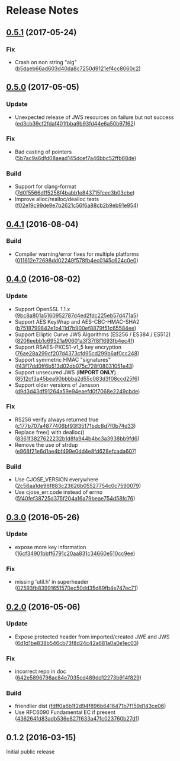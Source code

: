 # Release Notes #

<a name="0.5.0"></a>
## [0.5.1](https://github.com/cisco/cjose/0.5.0..0.5.1) (2017-05-24)

### Fix

* Crash on non string "alg" ([b5daeb66ad603d40da8c7250d9121ef4cc8060c2](https://github.com/cisco/cjose/commit/b5daeb66ad603d40da8c7250d9121ef4cc8060c2))


<a name="0.5.0"></a>
## [0.5.0](https://github.com/cisco/cjose/0.4.1..0.5.0) (2017-05-05)

### Update

* Unexpected release of JWS resources on failure but not success ([ed3cb39cf2fdaf401fbba9b93fd44e6a50b97f62](https://github.com/cisco/cjose/commit/ed3cb39cf2fdaf401fbba9b93fd44e6a50b97f62))

### Fix

* Bad casting of pointers ([5b7ac9a6dfd08aead145dcef7a46bbc52ffb68de](https://github.com/cisco/cjose/commit/5b7ac9a6dfd08aead145dcef7a46bbc52ffb68de))

### Build
* Support for clang-format ([7d0f5566dff5258f4babb1e843715fcec3b03cbe](https://github.com/cisco/cjose/commit/7d0f5566dff5258f4babb1e843715fcec3b03cbe))
* Improve alloc/realloc/dealloc tests ([f02e19c99de9e7b2621c56f6a88cb2b9eb91e954](https://github.com/cisco/cjose/commit/f02e19c99de9e7b2621c56f6a88cb2b9eb91e954))

<a name="0.4.1"></a>
## [0.4.1](https://github.com/cisco/cjose/0.4.0..0.4.1) (2016-08-04)

### Build

* Compiler warning/error fixes for multiple platforms ([011612e72698dd02249f578fb4ec0145c624c0e0](https://github.com/cisco/cjose/commit/011612e72698dd02249f578fb4ec0145c624c0e0))


<a name="0.4.0"></a>
## [0.4.0](https://github.com/cisco/cjose/compare/0.3.0...0.4.0) (2016-08-02)

### Update

* Support OpenSSL 1.1.x ([9bc8a801a5160952787d4ed2fdc225eb57d471a5](https://github.com/cisco/cjose/commit/9bc8a801a5160952787d4ed2fdc225eb57d471a5))
* Support AES KeyWrap and AES-CBC-HMAC-SHA2 ([b7518799842e1b411d7b900ef8879f51c65584ee](https://github.com/cisco/cjose/commit/b7518799842e1b411d7b900ef8879f51c65584ee))
* Support Elliptic Curve JWS Algorithms (ES256 / ES384 / ES512) ([8206eebb1c69521a90601a3f37f8f1693fb4ec4f](https://github.com/cisco/cjose/commit/8206eebb1c69521a90601a3f37f8f1693fb4ec4f))
* Support RSAES-PKCS1-v1_5 key encryption ([76ae28a299cf207d4373cfd95cd299b6af0cc248](https://github.com/cisco/cjose/commit/76ae28a299cf207d4373cfd95cd299b6af0cc248))
* Support symmetric HMAC "signatures" ([f43f17dd0ff6b513d02db075c728f08031051e43](https://github.com/cisco/cjose/commit/f43f17dd0ff6b513d02db075c728f08031051e43))
* Support unsecured JWS (**IMPORT ONLY**) ([8512cf3a45bea90bbbba2d55c083d3f08ccd25f6](https://github.com/cisco/cjose/commit/8512cf3a45bea90bbbba2d55c083d3f08ccd25f6))
* Support older versions of Jansson ([d9d3d43df91264a59e94eaefd0f7068e2249cbde](https://github.com/cisco/cjose/commit/d9d3d43df91264a59e94eaefd0f7068e2249cbde))

### Fix

* RS256 verify always returned true ([c177b707a4877406bf93f35171bdc8d7f0b74d33](https://github.com/cisco/cjose/commit/c177b707a4877406bf93f35171bdc8d7f0b74d33))
* Replace free() with dealloc() ([8361f3827622232b1d8fa944b4bc3a3938bb9fd6](https://github.com/cisco/cjose/commit/8361f3827622232b1d8fa944b4bc3a3938bb9fd6))
* Remove the use of strdup ([e968f21e6d1ae4bf499e0dd4e8fd628efcada607](https://github.com/cisco/cjose/commit/e968f21e6d1ae4bf499e0dd4e8fd628efcada607))


### Build

* Use CJOSE_VERSION everywhere ([2c58aa1de96f883c23626b05527754c0c7590079](https://github.com/cisco/cjose/commit/2c58aa1de96f883c23626b05527754c0c7590079))
* Use cjose_err.code instead of errno ([5f40fef38725d375f204a16a79beae754d58fc76](https://github.com/cisco/cjose/commit/5f40fef38725d375f204a16a79beae754d58fc76))


<a name="0.3.0"></a>
## [0.3.0](https://github.com/linuxwolf/cjose/compare/0.2.0...0.3.0) (2016-05-26)


### Update

* expose more key information ([16cf34901bbff6791c20aa831c34660e510cc9ee](https://github.com/cisco/cjose/commit/16cf34901bbff6791c20aa831c34660e510cc9ee))

### Fix

* missing 'util.h' in superheader ([02593fb83991651570ec50dd35d89fb4e747ec71](https://github.com/cisco/cjose/commit/02593fb83991651570ec50dd35d89fb4e747ec71))



<a name="0.2.0"></a>
## [0.2.0](https://github.com/cisco/cjose/compare/0.1.2...0.2.0) (2016-05-06)


### Update

* Expose protected header from imported/created JWE and JWS ([6d1d1be838b546cb73f8d24c42a681a0a0e1ec03](https://github.com/cisco/cjose/commit/6d1d1be838b546cb73f8d24c42a681a0a0e1ec03))

### Fix

* incorrect repo in doc ([642e5896798ac84e7035cd489dd12273b914f829](https://github.com/cisco/cjose/commit/642e5896798ac84e7035cd489dd12273b914f829))

### Build

* friendlier dist ([fdff0a6b1f2d94f896b6416471b7f159d143ce06](https://github.com/cisco/cjose/commit/fdff0a6b1f2d94f896b6416471b7f159d143ce06))
* Use RFC6090 Fundamental EC if present ([436264fd83adb536e827f633a47fc023760b27d1](https://github.com/cisco/cjose/commit/436264fd83adb536e827f633a47fc023760b27d1))


<a name="0.1.2"></a>
## 0.1.2 (2016-03-15)

Initial public release
